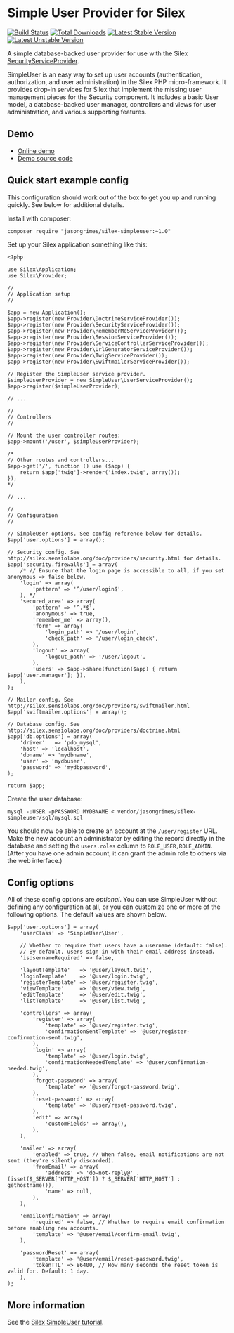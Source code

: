 Simple User Provider for Silex
==============================

[![Build Status](https://travis-ci.org/jasongrimes/silex-simpleuser.svg?branch=master)](https://travis-ci.org/jasongrimes/silex-simpleuser)
[![Total Downloads](https://poser.pugx.org/jasongrimes/silex-simpleuser/downloads.svg)](https://packagist.org/packages/jasongrimes/silex-simpleuser)
[![Latest Stable Version](https://poser.pugx.org/jasongrimes/silex-simpleuser/v/stable.svg)](https://packagist.org/packages/jasongrimes/silex-simpleuser)
[![Latest Unstable Version](https://poser.pugx.org/jasongrimes/silex-simpleuser/v/unstable.svg)](https://packagist.org/packages/jasongrimes/silex-simpleuser)

A simple database-backed user provider for use with the Silex [SecurityServiceProvider](http://silex.sensiolabs.org/doc/providers/security.html).

SimpleUser is an easy way to set up user accounts (authentication, authorization, and user administration) in the Silex PHP micro-framework. It provides drop-in services for Silex that implement the missing user management pieces for the Security component. It includes a basic User model, a database-backed user manager, controllers and views for user administration, and various supporting features.


Demo
----

* [Online demo](http://silex-simpleuser-demo.grimesit.com/)
* [Demo source code](https://github.com/jasongrimes/silex-simpleuser-demo)


Quick start example config
--------------------------

This configuration should work out of the box to get you up and running quickly. See below for additional details.

Install with composer:

    composer require "jasongrimes/silex-simpleuser:~1.0"

Set up your Silex application something like this:


    <?php

    use Silex\Application;
    use Silex\Provider;

    //
    // Application setup
    //

    $app = new Application();
    $app->register(new Provider\DoctrineServiceProvider());
    $app->register(new Provider\SecurityServiceProvider());
    $app->register(new Provider\RememberMeServiceProvider());
    $app->register(new Provider\SessionServiceProvider());
    $app->register(new Provider\ServiceControllerServiceProvider());
    $app->register(new Provider\UrlGeneratorServiceProvider());
    $app->register(new Provider\TwigServiceProvider());
    $app->register(new Provider\SwiftmailerServiceProvider());

    // Register the SimpleUser service provider.
    $simpleUserProvider = new SimpleUser\UserServiceProvider();
    $app->register($simpleUserProvider);

    // ...

    //
    // Controllers
    //

    // Mount the user controller routes:
    $app->mount('/user', $simpleUserProvider);

    /*
    // Other routes and controllers...
    $app->get('/', function () use ($app) {
        return $app['twig']->render('index.twig', array());
    });
    */

    // ...

    //
    // Configuration
    //

    // SimpleUser options. See config reference below for details.
    $app['user.options'] = array();

    // Security config. See http://silex.sensiolabs.org/doc/providers/security.html for details.
    $app['security.firewalls'] = array(
        /* // Ensure that the login page is accessible to all, if you set anonymous => false below.
        'login' => array(
            'pattern' => '^/user/login$',
        ), */
        'secured_area' => array(
            'pattern' => '^.*$',
            'anonymous' => true,
            'remember_me' => array(),
            'form' => array(
                'login_path' => '/user/login',
                'check_path' => '/user/login_check',
            ),
            'logout' => array(
                'logout_path' => '/user/logout',
            ),
            'users' => $app->share(function($app) { return $app['user.manager']; }),
        ),
    );

    // Mailer config. See http://silex.sensiolabs.org/doc/providers/swiftmailer.html
    $app['swiftmailer.options'] = array();

    // Database config. See http://silex.sensiolabs.org/doc/providers/doctrine.html
    $app['db.options'] = array(
        'driver'   => 'pdo_mysql',
        'host' => 'localhost',
        'dbname' => 'mydbname',
        'user' => 'mydbuser',
        'password' => 'mydbpassword',
    );

    return $app;

Create the user database:

    mysql -uUSER -pPASSWORD MYDBNAME < vendor/jasongrimes/silex-simpleuser/sql/mysql.sql

You should now be able to create an account at the `/user/register` URL.
Make the new account an administrator by editing the record directly in the database and setting the `users.roles` column to `ROLE_USER,ROLE_ADMIN`.
(After you have one admin account, it can grant the admin role to others via the web interface.)


Config options
--------------

All of these config options are _optional_.
You can use SimpleUser without defining any configuration at all,
or you can customize one or more of the following options.
The default values are shown below.

    $app['user.options'] = array(
        'userClass' => 'SimpleUser\User',

        // Whether to require that users have a username (default: false).
        // By default, users sign in with their email address instead.
        'isUsernameRequired' => false,

        'layoutTemplate'   => '@user/layout.twig',
        'loginTemplate'    => '@user/login.twig',
        'registerTemplate' => '@user/register.twig',
        'viewTemplate'     => '@user/view.twig',
        'editTemplate'     => '@user/edit.twig',
        'listTemplate'     => '@user/list.twig',

        'controllers' => array(
            'register' => array(
                'template' => '@user/register.twig',
                'confirmationSentTemplate' => '@user/register-confirmation-sent.twig',
            ),
            'login' => array(
                'template' => '@user/login.twig',
                'confirmationNeededTemplate' => '@user/confirmation-needed.twig',
            ),
            'forgot-password' => array(
                'template' => '@user/forgot-password.twig',
            ),
            'reset-password' => array(
                'template' => '@user/reset-password.twig',
            ),
            'edit' => array(
                'customFields' => array(),
            ),
        ),

        'mailer' => array(
            'enabled' => true, // When false, email notifications are not sent (they're silently discarded).
            'fromEmail' => array(
                'address' => 'do-not-reply@' . (isset($_SERVER['HTTP_HOST']) ? $_SERVER['HTTP_HOST'] : gethostname()),
                'name' => null,
            ),
        ),

        'emailConfirmation' => array(
            'required' => false, // Whether to require email confirmation before enabling new accounts.
            'template' => '@user/email/confirm-email.twig',
        ),

        'passwordReset' => array(
            'template' => '@user/email/reset-password.twig',
            'tokenTTL' => 86400, // How many seconds the reset token is valid for. Default: 1 day.
        ),
    );


More information
----------------

See the [Silex SimpleUser tutorial](http://www.jasongrimes.org/2014/09/simple-user-management-in-silex/).
